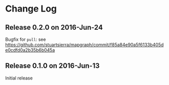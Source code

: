 # Change Log

## Release 0.2.0 on 2016-Jun-24

Bugfix for `pull`: see https://github.com/stuartsierra/mapgraph/commit/f85a84e90a5f6133b405de0cdfd0a2b35b6b045a

## Release 0.1.0 on 2016-Jun-13

Initial release